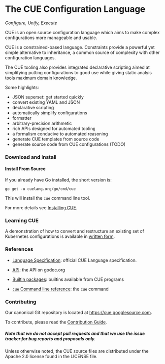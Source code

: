<!--
 Copyright 2018 The CUE Authors

 Licensed under the Apache License, Version 2.0 (the "License");
 you may not use this file except in compliance with the License.
 You may obtain a copy of the License at

     http://www.apache.org/licenses/LICENSE-2.0

 Unless required by applicable law or agreed to in writing, software
 distributed under the License is distributed on an "AS IS" BASIS,
 WITHOUT WARRANTIES OR CONDITIONS OF ANY KIND, either express or implied.
 See the License for the specific language governing permissions and
 limitations under the License.
-->


# The CUE Configuration Language

_Configure, Unify, Execute_

CUE is an open source configuration language which aims
to make complex configurations more manageable and usable.

CUE is a constrained-based language.
Constraints provide a powerful yet simple alternative
to inheritance, a common source of complexity
with other configuration languages.

The CUE tooling also provides integrated declarative scripting
aimed at simplifying putting configurations to good use while
giving static analyis tools maximum domain knowledge.

Some highlights:

- JSON superset: get started quickly
- convert existing YAML and JSON
- declarative scripting
- automatically simplify configurations
- formatter
- arbitrary-precision arithmetic
- rich APIs designed for automated tooling
- a formalism conducive to automated reasoning
- generate CUE templates from source code
- generate source code from CUE configurations (TODO)


### Download and Install

#### Install From Source

If you already have Go installed, the short version is:

```
go get -u cuelang.org/go/cmd/cue
```

This will install the `cue` command line tool.

For more details see [Installing CUE](./doc/install.md).


### Learning CUE

A demonstration of how to convert and restructure an existing
set of Kubernetes configurations is available in
[written form](./doc/tutorial/kubernetes/README.md).

### References

- [Language Specification](./doc/ref/spec.md): official CUE Language specification.

- [API](https://godoc.org/cuelang.org/go/cue): the API on godoc.org

- [Builtin packages](https://godoc.org/cuelang.org/go/pkg): builtins available from CUE programs

- [`cue` Command line reference](./doc/cmd/cue.md): the `cue` command


### Contributing

Our canonical Git repository is located at https://cue.googlesource.com.

To contribute, please read the [Contribution Guide](./doc/contribute.html).

##### Note that we do not accept pull requests and that we use the issue tracker for bug reports and proposals only.

Unless otherwise noted, the CUE source files are distributed
under the Apache 2.0 license found in the LICENSE file.


